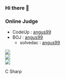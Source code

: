 ### Hi there 👋


### Online Judge

* CodeUp : [angus99](https://codeup.kr/userinfo.php?user=angus99)
* BOJ : [angus99](https://www.acmicpc.net/user/angus99)
  * solvedac : [angus99](https://solved.ac/profile/angus99)



<img src="https://img.shields.io/badge/C-A8B9CC?style=for-the-badge&logo=C&logoColor=white"></img></br>
<img src="https://img.shields.io/badge/C++-00599C?style=for-the-badge&logo=CPP&logoColor=white"></img></br>
<img src="https://img.shields.io/badge/Csharp-239120?style=for-the-badge&logo=CSharp&logoColor=white">

C Sharp
<!--
**poro912/poro912** is a ✨ _special_ ✨ repository because its `README.md` (this file) appears on your GitHub profile.

https://simpleicons.org/
<img src="https://img.shields.io/badge/[아이콘이름]-[추천 색상]?style=for-the-badge&logo=[아이콘 이름]&logoColor=white">


Here are some ideas to get you started:

- 🔭 I’m currently working on ...
- 🌱 I’m currently learning ...
- 👯 I’m looking to collaborate on ...
- 🤔 I’m looking for help with ...
- 💬 Ask me about ...
- 📫 How to reach me: ...
- 😄 Pronouns: ...
- ⚡ Fun fact: ...
-->
